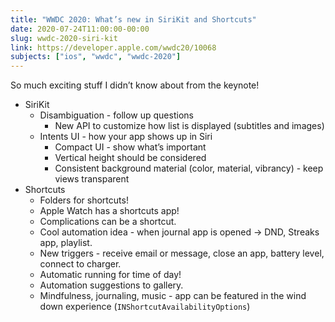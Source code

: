 ```yaml
---
title: "WWDC 2020: What’s new in SiriKit and Shortcuts"
date: 2020-07-24T11:00:00-00:00
slug: wwdc-2020-siri-kit
link: https://developer.apple.com/wwdc20/10068
subjects: ["ios", "wwdc", "wwdc-2020"]
---
```


So much exciting stuff I didn’t know about from the keynote!

* SiriKit
    * Disambiguation - follow up questions
        * New API to customize how list is displayed (subtitles and images)
    * Intents UI - how your app shows up in Siri
        * Compact UI - show what’s important
        * Vertical height should be considered
        * Consistent background material (color, material, vibrancy) - keep views transparent
* Shortcuts
    * Folders for shortcuts!
    * Apple Watch has a shortcuts app!
    * Complications can be a shortcut.
    * Cool automation idea - when journal app is opened -> DND, Streaks app, playlist.
    * New triggers - receive email or message, close an app, battery level, connect to charger.
    * Automatic running for time of day!
    * Automation suggestions to gallery.
    * Mindfulness, journaling, music - app can be featured in the wind down experience (`INShortcutAvailabilityOptions`)